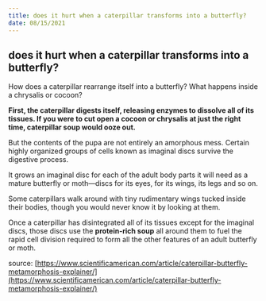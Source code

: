 ```yaml
---
title: does it hurt when a caterpillar transforms into a butterfly?
date: 08/15/2021
---
```


## does it hurt when a caterpillar transforms into a butterfly?

How does a caterpillar rearrange itself into a butterfly? What happens inside a chrysalis or cocoon?

**First, the caterpillar digests itself, releasing enzymes to dissolve all of its tissues. If you were to cut open a cocoon or chrysalis at just the right time, caterpillar soup would ooze out.**

But the contents of the pupa are not entirely an amorphous mess. Certain highly organized groups of cells known as imaginal discs survive the digestive process.

It grows an imaginal disc for each of the adult body parts it will need as a mature butterfly or moth—discs for its eyes, for its wings, its legs and so on.

Some caterpillars walk around with tiny rudimentary wings tucked inside their bodies, though you would never know it by looking at them.

Once a caterpillar has disintegrated all of its tissues except for the imaginal discs, those discs use the **protein-rich soup** all around them to fuel the rapid cell division required to form all the other features of an adult butterfly or moth.

source: [https://www.scientificamerican.com/article/caterpillar-butterfly-metamorphosis-explainer/](https://www.scientificamerican.com/article/caterpillar-butterfly-metamorphosis-explainer/)